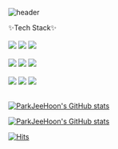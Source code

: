 ![header](https://capsule-render.vercel.app/api?type=wave&color=black&height=300&section=header&text=ParkJeeHoon,%20Git&fontSize=90)

<div align="left">
	✨Tech Stack✨
	<br/>
	<br/>
	<div>
		<img src="https://img.shields.io/badge/Java-007396?style=flat-square&logo=Java&logoColor=black"/>
		<img src="https://img.shields.io/badge/PHP-777BB4?style=flat-square&logo=php&logoColor=black"/>
		<img src="https://img.shields.io/badge/SpringBoot-6AA84F?style=flat-square&logo=springboot&logoColor=black"/>
	</div>
	<br/>
	<div>
		<img src="https://img.shields.io/badge/JavaScript-FFFF00?style=flat-square&logo=javascript&logoColor=black"/>
		<img src="https://img.shields.io/badge/React-61DAFB?style=flat-square&logo=react&logoColor=black"/>
		<img src="https://img.shields.io/badge/TypeScript-3178C6?style=flat-square&logo=typescript&logoColor=black"/>
	</div>
	<br/>
	<div>
		<img src="https://img.shields.io/badge/Oracle-F80000?style=flat-square&logo=oracle&logoColor=black"/>
		<img src="https://img.shields.io/badge/MariaDB-003545?style=flat-square&logo=mariadb&logoColor=black"/>
		<img src="https://img.shields.io/badge/MySql-4479A1?style=flat-square&logo=mysql&logoColor=black"/>
	</div>
</div>
<br/>

[![ParkJeeHoon's GitHub stats](https://github-readme-stats.vercel.app/api?username=ParkHanSeo&hide_title=true&show_icons=true&disable_animations=true&theme=dark)](https://github.com/ParkHanSeo/github-readme-stats) 

[![ParkJeeHoon's GitHub stats](https://github-readme-stats.vercel.app/api/top-langs?username=ParkHanSeo&layout=compact&hide=HTML,CSS,SCSS&theme=dark)](https://github.com/anuraghazra/github-readme-stats)  

[![Hits](https://hits.seeyoufarm.com/api/count/incr/badge.svg?url=https%3A%2F%2Fgithub.com%2FParkHanSeo&count_bg=%2379C83D&title_bg=%23555555&icon=&icon_color=%23E7E7E7&title=hits&edge_flat=false)](https://hits.seeyoufarm.com)

<!--
**ParkHanSeo/ParkHanSeo** is a ✨ _special_ ✨ repository because its `README.md` (this file) appears on your GitHub profile.

Here are some ideas to get you started:

- 🔭 I’m currently working on ...
- 🌱 I’m currently learning ...
- 👯 I’m looking to collaborate on ...
- 🤔 I’m looking for help with ...
- 💬 Ask me about ...
- 📫 How to reach me: ...
- 😄 Pronouns: ...
- ⚡ Fun fact: ...
-->
